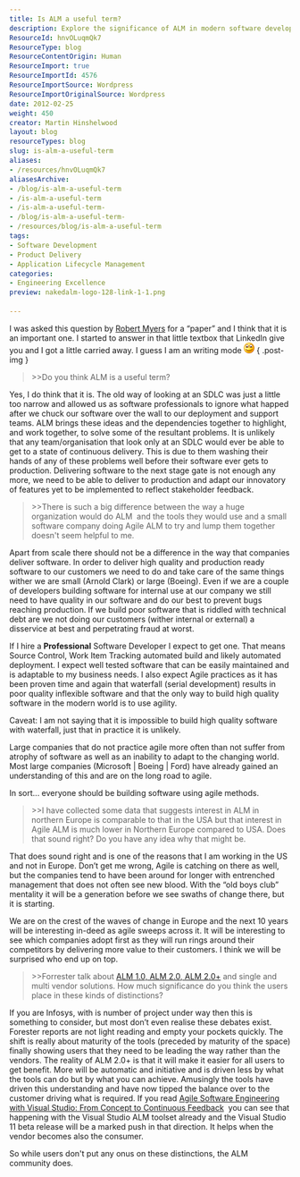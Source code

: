 ```yaml
---
title: Is ALM a useful term?
description: Explore the significance of ALM in modern software development. Discover how Agile practices enhance quality and adaptability for all organizations.
ResourceId: hnvOLuqmQk7
ResourceType: blog
ResourceContentOrigin: Human
ResourceImport: true
ResourceImportId: 4576
ResourceImportSource: Wordpress
ResourceImportOriginalSource: Wordpress
date: 2012-02-25
weight: 450
creator: Martin Hinshelwood
layout: blog
resourceTypes: blog
slug: is-alm-a-useful-term
aliases:
- /resources/hnvOLuqmQk7
aliasesArchive:
- /blog/is-alm-a-useful-term
- /is-alm-a-useful-term
- /is-alm-a-useful-term-
- /blog/is-alm-a-useful-term-
- /resources/blog/is-alm-a-useful-term
tags:
- Software Development
- Product Delivery
- Application Lifecycle Management
categories:
- Engineering Excellence
preview: nakedalm-logo-128-link-1-1.png

---
```

I was asked this question by [Robert Myers](http://www.linkedin.com/pub/robert-myers/5/316/746) for a “paper” and I think that it is an important one. I started to answer in that little textbox that LinkedIn give you and I got a little carried away. I guess I am an writing mode ![Smile](images/wlEmoticon-smile2-2-2.png)
{ .post-img }

> \>>Do you think ALM is a useful term?

Yes, I do think that it is. The old way of looking at an SDLC was just a little too narrow and allowed us as software professionals to ignore what happed after we chuck our software over the wall to our deployment and support teams. ALM brings these ideas and the dependencies together to highlight, and work together, to solve some of the resultant problems. It is unlikely that any team/organisation that look only at an SDLC would ever be able to get to a state of continuous delivery. This is due to them washing their hands of any of these problems well before their software ever gets to production. Delivering software to the next stage gate is not enough any more, we need to be able to deliver to production and adapt our innovatory of features yet to be implemented to reflect stakeholder feedback.

> \>>There is such a big difference between the way a huge organization would do ALM  and the tools they would use and a small software company doing Agile ALM to try and lump them together doesn't seem helpful to me.

Apart from scale there should not be a difference in the way that companies deliver software. In order to deliver high quality and production ready software to our customers we need to do and take care of the same things wither we are small (Arnold Clark) or large (Boeing). Even if we are a couple of developers building software for internal use at our company we still need to have quality in our software and do our best to prevent bugs reaching production. If we build poor software that is riddled with technical debt are we not doing our customers (wither internal or external) a disservice at best and perpetrating fraud at worst.

If I hire a **Professional** Software Developer I expect to get one. That means Source Control, Work Item Tracking automated build and likely automated deployment. I expect well tested software that can be easily maintained and is adaptable to my business needs. I also expect Agile practices as it has been proven time and again that waterfall (serial development) results in poor quality inflexible software and that the only way to build high quality software in the modern world is to use agility.

Caveat: I am not saying that it is impossible to build high quality software with waterfall, just that in practice it is unlikely.

Large companies that do not practice agile more often than not suffer from atrophy of software as well as an inability to adapt to the changing world. Most large companies (Microsoft | Boeing | Ford) have already gained an understanding of this and are on the long road to agile.

In sort... everyone should be building software using agile methods.

> \>>I have collected some data that suggests interest in ALM in northern Europe is comparable to that in the USA but that interest in Agile ALM is much lower in Northern Europe compared to USA. Does that sound right? Do you have any idea why that might be.

That does sound right and is one of the reasons that I am working in the US and not in Europe. Don’t get me wrong, Agile is catching on there as well, but the companies tend to have been around for longer with entrenched management that does not often see new blood. With the “old boys club” mentality it will be a generation before we see swaths of change there, but it is starting.

We are on the crest of the waves of change in Europe and the next 10 years will be interesting in-deed as agile sweeps across it. It will be interesting to see which companies adopt first as they will run rings around their competitors by delivering more value to their customers. I think we will be surprised who end up on top.

> \>>Forrester talk about [ALM 1.0, ALM 2.0, ALM 2.0+](http://blogs.forrester.com/tom_grant/11-04-18-the_first_question_about_alm_tools_isnt_about_the_tools) and single and multi vendor solutions. How much significance do you think the users place in these kinds of distinctions?

If you are Infosys, with is number of project under way then this is something to consider, but most don’t even realise these debates exist. Forester reports are not light reading and empty your pockets quickly. The shift is really about maturity of the tools (preceded by maturity of the space) finally showing users that they need to be leading the way rather than the vendors. The reality of ALM 2.0+ is that it will make it easier for all users to get benefit. More will be automatic and initiative and is driven less by what the tools can do but by what you can achieve. Amusingly the tools have driven this understanding and have now tipped the balance over to the customer driving what is required. If you read [Agile Software Engineering with Visual Studio: From Concept to Continuous Feedback](http://www.amazon.com/Software-Engineering-Visual-Studio-ebook/dp/B005N8EX1G)  you can see that happening with the Visual Studio ALM toolset already and the Visual Studio 11 beta release will be a marked push in that direction. It helps when the vendor becomes also the consumer.

So while users don't put any onus on these distinctions, the ALM community does.
